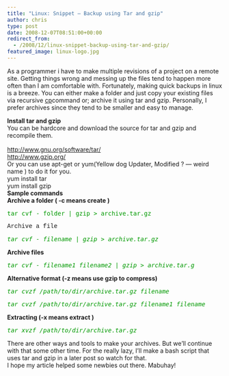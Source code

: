 ```yaml
---
title: "Linux: Snippet – Backup using Tar and gzip"
author: chris
type: post
date: 2008-12-07T08:51:00+00:00
redirect_from:
  - /2008/12/linux-snippet-backup-using-tar-and-gzip/
featured_image: linux-logo.jpg
---
```


As a programmer i have to make multiple revisions of a project on a remote site. Getting things wrong and messing up the files tend to happen more often than I am comfortable with. Fortunately, making quick backups in linux is a breeze. You can either make a folder and just copy your existing files via recursive <a href="http://www.blogger.com/post-edit.g?blogID=21010737&postID=4758938169519074006">cp</a>command or; archive it using tar and gzip. Personally, I prefer archives since they tend to be smaller and easy to manage. <!--more-->

 <div>
<span style="font-weight: bold;"><span ><span>Install tar and gzip</span></span></span>
</div>
  
 <div>
<span ><span> You can be hardcore and download the source for tar and gzip and recompile them.</span></span>
</div>
  
 <div>
<span style="font-size: 13px;"> </span>
</div>
  
 <div>
<a href="http://www.gnu.org/software/tar"><span>http://www.gnu.org/software/tar/</span></a>
</div>
  
 <div>
<a href="http://www.gzip.org/"><span>http://www.gzip.org/</span></a>
</div>
  
 
  
 <div>
<span> Or you can use apt-get or yum(Yellow dog Updater, Modified ? &#8212; weird name ) to do it for you.</span>
</div>
  
 
  
 <div>
<span> yum install tar</span>
</div>
  
 <div>
<span> yum install gzip</span>
</div>
  
 
  
 <div>
<span style="font-weight: bold;">Sample commands</span>
</div>
  
 
  
 <div>
<span style="font-weight: bold;">Archive a folder ( -c means create )</span>
</div>
  
 <pre><span style="color: #009900;">tar cvf - folder | gzip &gt; archive.tar.gz</span></pre>
  
 <div>
<span style="font-family: 'courier new';">Archive a file</span>
</div>
  
 <pre><span style="font-style: italic;"><span style="color: #009900;">tar cvf - filename | gzip &gt; archive.tar.gz</span></pre>
  
 <div>
<span style="font-weight: bold;">Archive files</span></span></span>
</div>
  
 <pre><span style="font-style: italic;"><span style="color: #009900;">tar cvf - filename1 filename2 | gzip &gt; archive.tar.g</span></pre>
  
 <div>
<span style="font-weight: bold;">Alternative format (-z means use gzip to compress)</span></span></span>
</div>
  
 <pre><span style="font-style: italic;"><span style="color: #009900;">tar cvzf /path/to/dir/archive.tar.gz filename</span></pre>
  
 <pre><span style="font-style: italic;"><span style="color: #009900;">tar cvzf /path/to/dir/archive.tar.gz filename1 filename</span></pre>
  
 <div>
<span style="font-weight: bold;">Extracting (-x means extract )</span></span></span>
</div>
  
 <pre><span style="font-style: italic;"><span style="color: #009900;">tar xvzf /path/to/dir/archive.tar.gz</span></pre>
  
 
  
 <div>
<span> There are other ways and tools to make your archives. But we&#8217;ll continue with that some other time. For the really lazy, I&#8217;ll make a bash script that uses tar and gzip in a later post so watch for that.</span></span>
</div>
  
 
  
 <div>
<span ><span> I hope my article helped some newbies out there. Mabuhay!</span></span>
</div>
